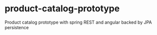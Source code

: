 # product-catalog-prototype
Product catalog prototype with spring REST and angular backed by JPA persistence 
